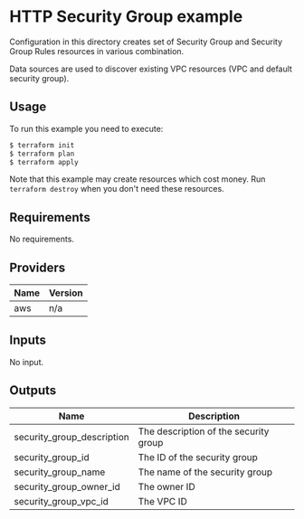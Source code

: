 # HTTP Security Group example

Configuration in this directory creates set of Security Group and Security Group Rules resources in various combination.

Data sources are used to discover existing VPC resources (VPC and default security group).

## Usage

To run this example you need to execute:

```bash
$ terraform init
$ terraform plan
$ terraform apply
```

Note that this example may create resources which cost money. Run `terraform destroy` when you don't need these resources.

<!-- BEGINNING OF PRE-COMMIT-TERRAFORM DOCS HOOK -->
## Requirements

No requirements.

## Providers

| Name | Version |
|------|---------|
| aws | n/a |

## Inputs

No input.

## Outputs

| Name | Description |
|------|-------------|
| security\_group\_description | The description of the security group |
| security\_group\_id | The ID of the security group |
| security\_group\_name | The name of the security group |
| security\_group\_owner\_id | The owner ID |
| security\_group\_vpc\_id | The VPC ID |

<!-- END OF PRE-COMMIT-TERRAFORM DOCS HOOK -->

